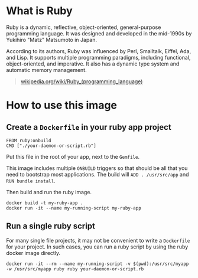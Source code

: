 # What is Ruby
Ruby is a dynamic, reflective, object-oriented, general-purpose programming language. It was designed and developed in the mid-1990s by Yukihiro "Matz" Matsumoto in Japan.

According to its authors, Ruby was influenced by Perl, Smalltalk, Eiffel, Ada, and Lisp. It supports multiple programming paradigms, including functional, object-oriented, and imperative. It also has a dynamic type system and automatic memory management.

> [wikipedia.org/wiki/Ruby_(programming_language)](https://en.wikipedia.org/wiki/Ruby_(programming_language))

# How to use this image

## Create a `Dockerfile` in your ruby app project

    FROM ruby:onbuild
    CMD ["./your-daemon-or-script.rb"]

Put this file in the root of your app, next to the `Gemfile`.

This image includes multiple `ONBUILD` triggers so that should be all that you need to bootstrap most applications.  The build will `ADD . /usr/src/app` and `RUN bundle install`.

Then build and run the ruby image.

    docker build -t my-ruby-app .
    docker run -it --name my-running-script my-ruby-app

## Run a single ruby script

For many single file projects, it may not be convenient to write a `Dockerfile` for your project. In such cases, you can run a ruby script by using the ruby docker image directly.

    docker run -it --rm --name my-running-script -v $(pwd):/usr/src/myapp -w /usr/src/myapp ruby ruby your-daemon-or-script.rb
